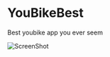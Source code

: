 YouBikeBest
===========

Best youbike app you ever seem

![ScreenShot](https://github.com/inin2001/YouBikeBest/blob/master/YouBikeBest/right3.png)
